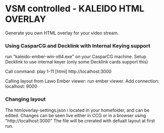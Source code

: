 # VSM controlled - KALEIDO HTML OVERLAY

Generate you own HTML overlay for your video stream.

### Using CasparCG and Decklink with Internal Keying support

run "kaleido-ember-win-x64.exe" on your CasparCG machine.
Setup Decklink to use internal keyer (only some Decklink cards support this)

Call command:
play 1-11 [html] http://localhost:3000

Calling layout from Lawo Ember viewer:
run ember viewer.
Add connection:
localhost: 9000

### Changing layout
The htmloverlay-settings.json i located in your homefolder, and can be edited. Changes can be seen live either in CCG or in a browser using "http://localhost:3000"
The file will be crerated with defualt layout at first run.



